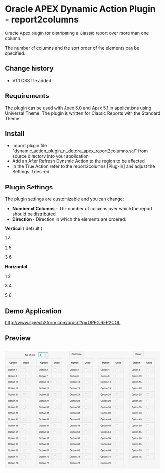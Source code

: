 # Oracle APEX Dynamic Action Plugin -  report2columns
Oracle Apex plugin for distributing a Classic report over more than one column. 

The number of columns and the sort order of the elements can be specified. 

## Change history
- V1.1 CSS file added

## Requirements
The plugin can be used with Apex 5.0 and Apex 5.1 in applications using Universal Theme. The plugin is written for Classic Reports with the Standard Theme.

## Install
- Import plugin file "dynamic_action_plugin_nl_detora_apex_report2columns.sql" from source directory into your application
- Add an After Refresh Dynamic Action to the region to be affected
- In the True Action refer to the report2columns [Plug-In] and adjust the Settings if desired

## Plugin Settings
The plugin settings are customizable and you can change:
- **Number of Columns** - The number of columns over which the report should be distributed
- **Direction** - Direction in which the elements are ordered:

**Vertical** ( default )

1    4

2    5

3    6


**Horizontal**

1    2

3    4

5    6

## Demo Application
http://www.speech2form.com/ords/f?p=OPFG:REP2COL

## Preview
![](https://github.com/dickdral/apex-report2columns/blob/master/report2columns_example.png?raw=true)
---
